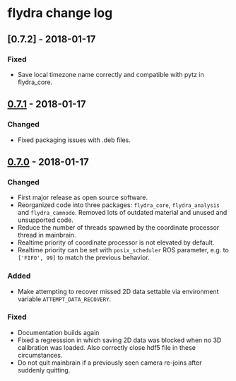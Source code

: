 # flydra change log

## [0.7.2] - 2018-01-17

### Fixed

* Save local timezone name correctly and compatible with pytz in flydra_core.

## [0.7.1] - 2018-01-17

### Changed

* Fixed packaging issues with .deb files.

## [0.7.0] - 2018-01-17

### Changed

* First major release as open source software.
* Reorganized code into three packages: `flydra_core`, `flydra_analysis` and
  `flydra_camnode`. Removed lots of outdated material and unused and unsupported
  code.
* Reduce the number of threads spawned by the coordinate processor thread in
  mainbrain.
* Realtime priority of coordinate processor is not elevated by default.
* Realtime priority can be set with `posix_scheduler` ROS parameter, e.g. to
  `['FIFO', 99]` to match the previous behavior.

### Added

* Make attempting to recover missed 2D data settable via environment variable
  `ATTEMPT_DATA_RECOVERY`.

### Fixed

* Documentation builds again
* Fixed a regresssion in which saving 2D data was blocked when no 3D calibration
  was loaded. Also correctly close hdf5 file in these circumstances.
* Do not quit mainbrain if a previously seen camera re-joins after suddenly
  quitting.

[0.7.1]: https://github.com/strawlab/flydra/compare/release/0.7.0...release/0.7.1
[0.7.0]: https://github.com/strawlab/flydra/compare/release/0.6.14...release/0.7.0

